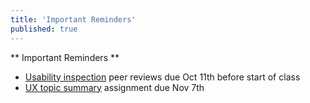 ```yaml
---
title: 'Important Reminders'
published: true
---
```


** Important Reminders **   
<ul class="fa-ul">
  <li><i class="fa-li fa fa-check"></i><a href="https://canvas.sfu.ca/courses/28233/assignments/175638">Usability inspection</a> peer reviews due Oct 11th before start of class</li>
  <li><i class="fa-li fa fa-check"></i><a href="https://canvas.sfu.ca/courses/28233/assignments/175640">UX topic summary</a> assignment due Nov 7th</li>
</ul>
